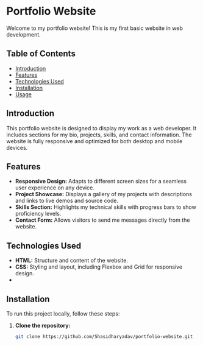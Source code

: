 # Portfolio Website

Welcome to my portfolio website! This is my first basic website in web development.

## Table of Contents

- [Introduction](#introduction)
- [Features](#features)
- [Technologies Used](#technologies-used)
- [Installation](#installation)
- [Usage](#usage)
  
## Introduction

This portfolio website is designed to display my work as a web developer. It includes sections for my bio, projects, skills, and contact information. The website is fully responsive and optimized for both desktop and mobile devices.

## Features

- **Responsive Design:** Adapts to different screen sizes for a seamless user experience on any device.
- **Project Showcase:** Displays a gallery of my projects with descriptions and links to live demos and source code.
- **Skills Section:** Highlights my technical skills with progress bars to show proficiency levels.
- **Contact Form:** Allows visitors to send me messages directly from the website.

## Technologies Used

- **HTML:** Structure and content of the website.
- **CSS:** Styling and layout, including Flexbox and Grid for responsive design.
- 
## Installation

To run this project locally, follow these steps:

1. **Clone the repository:**
   ```bash
   git clone https://github.com/Shasidharyadav/portfolio-website.git
